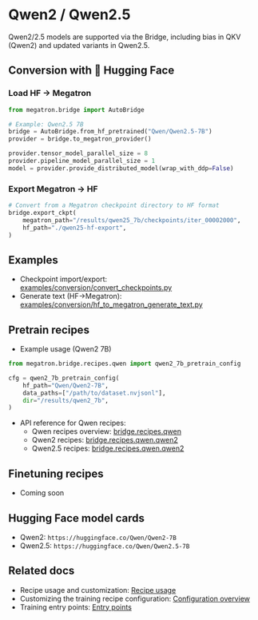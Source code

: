 # Qwen2 / Qwen2.5

Qwen2/2.5 models are supported via the Bridge, including bias in QKV (Qwen2) and updated variants in Qwen2.5.

## Conversion with 🤗 Hugging Face

### Load HF → Megatron
```python
from megatron.bridge import AutoBridge

# Example: Qwen2.5 7B
bridge = AutoBridge.from_hf_pretrained("Qwen/Qwen2.5-7B")
provider = bridge.to_megatron_provider()

provider.tensor_model_parallel_size = 8
provider.pipeline_model_parallel_size = 1
model = provider.provide_distributed_model(wrap_with_ddp=False)
```

### Export Megatron → HF
```python
# Convert from a Megatron checkpoint directory to HF format
bridge.export_ckpt(
    megatron_path="/results/qwen25_7b/checkpoints/iter_00002000",
    hf_path="./qwen25-hf-export",
)
```

## Examples
- Checkpoint import/export: [examples/conversion/convert_checkpoints.py](https://github.com/NVIDIA-NeMo/Megatron-Bridge/blob/main/examples/conversion/convert_checkpoints.py)
- Generate text (HF→Megatron): [examples/conversion/hf_to_megatron_generate_text.py](https://github.com/NVIDIA-NeMo/Megatron-Bridge/blob/main/examples/conversion/hf_to_megatron_generate_text.py)

## Pretrain recipes
- Example usage (Qwen2 7B)
```python
from megatron.bridge.recipes.qwen import qwen2_7b_pretrain_config

cfg = qwen2_7b_pretrain_config(
    hf_path="Qwen/Qwen2-7B",
    data_paths=["/path/to/dataset.nvjsonl"],
    dir="/results/qwen2_7b",
)
```

- API reference for Qwen recipes:
  - Qwen recipes overview: [bridge.recipes.qwen](../../apidocs/bridge/bridge.recipes.qwen.md)
  - Qwen2 recipes: [bridge.recipes.qwen.qwen2](../../apidocs/bridge/bridge.recipes.qwen.qwen2.md)
  - Qwen2.5 recipes: [bridge.recipes.qwen.qwen2](../../apidocs/bridge/bridge.recipes.qwen.qwen2.md)

## Finetuning recipes
- Coming soon

## Hugging Face model cards
- Qwen2: `https://huggingface.co/Qwen/Qwen2-7B`
- Qwen2.5: `https://huggingface.co/Qwen/Qwen2.5-7B`

## Related docs
- Recipe usage and customization: [Recipe usage](../../recipe-usage.md)
- Customizing the training recipe configuration: [Configuration overview](../../training/config-container-overview.md)
- Training entry points: [Entry points](../../training/entry-points.md)

